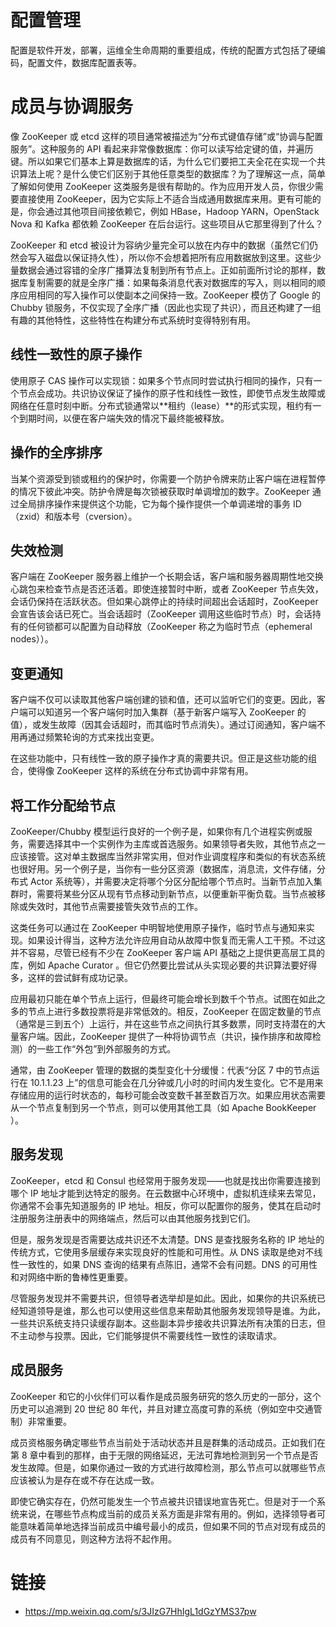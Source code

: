 # 配置管理

配置是软件开发，部署，运维全生命周期的重要组成，传统的配置方式包括了硬编码，配置文件，数据库配置表等。

# 成员与协调服务

像 ZooKeeper 或 etcd 这样的项目通常被描述为“分布式键值存储”或“协调与配置服务”。这种服务的 API 看起来非常像数据库：你可以读写给定键的值，并遍历键。所以如果它们基本上算是数据库的话，为什么它们要把工夫全花在实现一个共识算法上呢？是什么使它们区别于其他任意类型的数据库？为了理解这一点，简单了解如何使用 ZooKeeper 这类服务是很有帮助的。作为应用开发人员，你很少需要直接使用 ZooKeeper，因为它实际上不适合当成通用数据库来用。更有可能的是，你会通过其他项目间接依赖它，例如 HBase，Hadoop YARN，OpenStack Nova 和 Kafka 都依赖 ZooKeeper 在后台运行。这些项目从它那里得到了什么？

ZooKeeper 和 etcd 被设计为容纳少量完全可以放在内存中的数据（虽然它们仍然会写入磁盘以保证持久性），所以你不会想着把所有应用数据放到这里。这些少量数据会通过容错的全序广播算法复制到所有节点上。正如前面所讨论的那样，数据库复制需要的就是全序广播：如果每条消息代表对数据库的写入，则以相同的顺序应用相同的写入操作可以使副本之间保持一致。ZooKeeper 模仿了 Google 的 Chubby 锁服务，不仅实现了全序广播（因此也实现了共识），而且还构建了一组有趣的其他特性，这些特性在构建分布式系统时变得特别有用。

## 线性一致性的原子操作

使用原子 CAS 操作可以实现锁：如果多个节点同时尝试执行相同的操作，只有一个节点会成功。共识协议保证了操作的原子性和线性一致性，即使节点发生故障或网络在任意时刻中断。分布式锁通常以**租约（lease）**的形式实现，租约有一个到期时间，以便在客户端失效的情况下最终能被释放。

## 操作的全序排序

当某个资源受到锁或租约的保护时，你需要一个防护令牌来防止客户端在进程暂停的情况下彼此冲突。防护令牌是每次锁被获取时单调增加的数字。ZooKeeper 通过全局排序操作来提供这个功能，它为每个操作提供一个单调递增的事务 ID（zxid）和版本号（cversion）。

## 失效检测

客户端在 ZooKeeper 服务器上维护一个长期会话，客户端和服务器周期性地交换心跳包来检查节点是否还活着。即使连接暂时中断，或者 ZooKeeper 节点失效，会话仍保持在活跃状态。但如果心跳停止的持续时间超出会话超时，ZooKeeper 会宣告该会话已死亡。当会话超时（ZooKeeper 调用这些临时节点）时，会话持有的任何锁都可以配置为自动释放（ZooKeeper 称之为临时节点（ephemeral nodes））。

## 变更通知

客户端不仅可以读取其他客户端创建的锁和值，还可以监听它们的变更。因此，客户端可以知道另一个客户端何时加入集群（基于新客户端写入 ZooKeeper 的值），或发生故障（因其会话超时，而其临时节点消失）。通过订阅通知，客户端不用再通过频繁轮询的方式来找出变更。

在这些功能中，只有线性一致的原子操作才真的需要共识。但正是这些功能的组合，使得像 ZooKeeper 这样的系统在分布式协调中非常有用。

## 将工作分配给节点

ZooKeeper/Chubby 模型运行良好的一个例子是，如果你有几个进程实例或服务，需要选择其中一个实例作为主库或首选服务。如果领导者失败，其他节点之一应该接管。这对单主数据库当然非常实用，但对作业调度程序和类似的有状态系统也很好用。另一个例子是，当你有一些分区资源（数据库，消息流，文件存储，分布式 Actor 系统等），并需要决定将哪个分区分配给哪个节点时。当新节点加入集群时，需要将某些分区从现有节点移动到新节点，以便重新平衡负载。当节点被移除或失效时，其他节点需要接管失效节点的工作。

这类任务可以通过在 ZooKeeper 中明智地使用原子操作，临时节点与通知来实现。如果设计得当，这种方法允许应用自动从故障中恢复而无需人工干预。不过这并不容易，尽管已经有不少在 ZooKeeper 客户端 API 基础之上提供更高层工具的库，例如 Apache Curator 。但它仍然要比尝试从头实现必要的共识算法要好得多，这样的尝试鲜有成功记录。

应用最初只能在单个节点上运行，但最终可能会增长到数千个节点。试图在如此之多的节点上进行多数投票将是非常低效的。相反，ZooKeeper 在固定数量的节点（通常是三到五个）上运行，并在这些节点之间执行其多数票，同时支持潜在的大量客户端。因此，ZooKeeper 提供了一种将协调节点（共识，操作排序和故障检测）的一些工作“外包”到外部服务的方式。

通常，由 ZooKeeper 管理的数据的类型变化十分缓慢：代表“分区 7 中的节点运行在 10.1.1.23 上”的信息可能会在几分钟或几小时的时间内发生变化。它不是用来存储应用的运行时状态的，每秒可能会改变数千甚至数百万次。如果应用状态需要从一个节点复制到另一个节点，则可以使用其他工具（如 Apache BookKeeper ）。

## 服务发现

ZooKeeper，etcd 和 Consul 也经常用于服务发现——也就是找出你需要连接到哪个 IP 地址才能到达特定的服务。在云数据中心环境中，虚拟机连续来去常见，你通常不会事先知道服务的 IP 地址。相反，你可以配置你的服务，使其在启动时注册服务注册表中的网络端点，然后可以由其他服务找到它们。

但是，服务发现是否需要达成共识还不太清楚。DNS 是查找服务名称的 IP 地址的传统方式，它使用多层缓存来实现良好的性能和可用性。从 DNS 读取是绝对不线性一致性的，如果 DNS 查询的结果有点陈旧，通常不会有问题。DNS 的可用性和对网络中断的鲁棒性更重要。

尽管服务发现并不需要共识，但领导者选举却是如此。因此，如果你的共识系统已经知道领导是谁，那么也可以使用这些信息来帮助其他服务发现领导是谁。为此，一些共识系统支持只读缓存副本。这些副本异步接收共识算法所有决策的日志，但不主动参与投票。因此，它们能够提供不需要线性一致性的读取请求。

## 成员服务

ZooKeeper 和它的小伙伴们可以看作是成员服务研究的悠久历史的一部分，这个历史可以追溯到 20 世纪 80 年代，并且对建立高度可靠的系统（例如空中交通管制）非常重要。

成员资格服务确定哪些节点当前处于活动状态并且是群集的活动成员。正如我们在第 8 章中看到的那样，由于无限的网络延迟，无法可靠地检测到另一个节点是否发生故障。但是，如果你通过一致的方式进行故障检测，那么节点可以就哪些节点应该被认为是存在或不存在达成一致。

即使它确实存在，仍然可能发生一个节点被共识错误地宣告死亡。但是对于一个系统来说，在哪些节点构成当前的成员关系方面是非常有用的。例如，选择领导者可能意味着简单地选择当前成员中编号最小的成员，但如果不同的节点对现有成员的成员有不同意见，则这种方法将不起作用。

# 链接

- https://mp.weixin.qq.com/s/3JIzG7HhIgL1dGzYMS37pw

